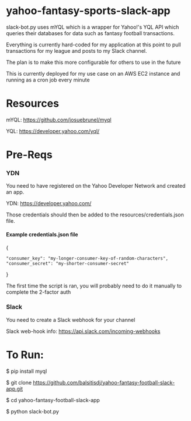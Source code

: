 # yahoo-fantasy-sports-slack-app

slack-bot.py uses mYQL which is a wrapper for Yahoo!'s YQL API which queries their databases for data such as fantasy football transactions.

Everything is currently hard-coded for my application at this point to pull transactions for my league and posts to my Slack channel.

The plan is to make this more configurable for others to use in the future

This is currently deployed for my use case on an AWS EC2 instance and running as a cron job every minute

# Resources
mYQL: https://github.com/josuebrunel/myql

YQL: https://developer.yahoo.com/yql/

# Pre-Reqs

### YDN
You need to have registered on the Yahoo Developer Network and created an app.  

YDN: https://developer.yahoo.com/

Those credentials should then be added to the resources/credentials.json file.

  #### Example credentials.json file
  
  {
  
    "consumer_key": "my-longer-consumer-key-of-random-characters", 
    "consumer_secret": "my-shorter-consumer-secret"
  
  }
  
The first time the script is ran, you will probably need to do it manually to complete the 2-factor auth

### Slack
You need to create a Slack webhook for your channel

Slack web-hook info: https://api.slack.com/incoming-webhooks

# To Run:
$ pip install myql

$ git clone https://github.com/balsitisdj/yahoo-fantasy-football-slack-app.git

$ cd yahoo-fantasy-football-slack-app

$ python slack-bot.py
